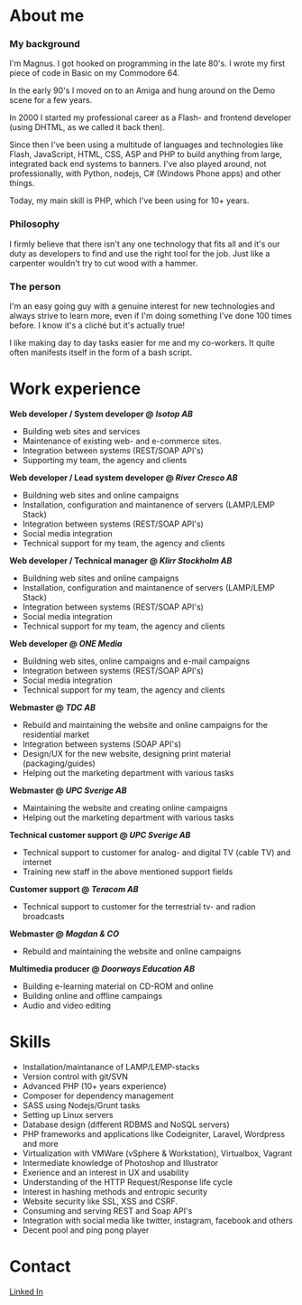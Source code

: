 # About me


### My background
I'm Magnus. I got hooked on programming in the late 80's. I wrote my first piece of code in Basic on my Commodore 64.

In the early 90's I moved on to an Amiga and hung around on the Demo scene for a few years.

In 2000 I started my professional career as a Flash- and frontend developer (using DHTML, as we called it back then).

Since then I've been using a multitude of languages and technologies like Flash, JavaScript, HTML, CSS, ASP and PHP to build anything from large, integrated back end systems to banners. I've also played around, not professionally, with Python, nodejs, C# (Windows Phone apps) and other things.

Today, my main skill is PHP, which I've been using for 10+ years.

### Philosophy
I firmly believe that there isn't any one technology that fits all and it's our duty as developers to find and use the right tool for the job. Just like a carpenter wouldn't try to cut wood with a hammer.

### The person
I'm an easy going guy with a genuine interest for new technologies and always strive to learn more, even if I'm doing something I've done 100 times before. I know it's a cliché but it's actually true!

I like making day to day tasks easier for me and my co-workers. It quite often manifests itself in the form of a bash script.

# Work experience

__Web developer / System developer @ *Isotop AB*__

* Building web sites and services
* Maintenance of existing web- and e-commerce sites.
* Integration between systems (REST/SOAP API's)
* Supporting my team, the agency and clients

__Web developer / Lead system developer @ *River Cresco AB*__

* Buildning web sites and online campaigns
* Installation, configuration and maintanence of servers (LAMP/LEMP Stack)
* Integration between systems (REST/SOAP API's)
* Social media integration
* Technical support for my team, the agency and clients

__Web developer / Technical manager @ *Klirr Stockholm AB*__

* Buildning web sites and online campaigns
* Installation, configuration and maintanence of servers (LAMP/LEMP Stack)
* Integration between systems (REST/SOAP API's)
* Social media integration
* Technical support for my team, the agency and clients

__Web developer @ *ONE Media*__

* Buildning web sites, online campaigns and e-mail campaigns
* Integration between systems (REST/SOAP API's)
* Social media integration
* Technical support for my team, the agency and clients

__Webmaster @ *TDC AB*__

* Rebuild and maintaining the website and online campaigns for the residential market
* Integration between systems (SOAP API's)
* Design/UX for the new website, designing print material (packaging/guides)
* Helping out the marketing department with various tasks

__Webmaster @ *UPC Sverige AB*__

* Maintaining the website and creating online campaigns
* Helping out the marketing department with various tasks

__Technical customer support @ *UPC Sverige AB*__

* Technical support to customer for analog- and digital TV (cable TV) and internet
* Training new staff in the above mentioned support fields

__Customer support @ *Teracom AB*__

* Technical support to customer for the terrestrial tv- and radion broadcasts

__Webmaster @ *Magdan & CO*__

* Rebuild and maintaining the website and online campaigns

__Multimedia producer @ *Doorways Education AB*__

* Building e-learning material on CD-ROM and online
* Building online and offline campaings
* Audio and video editing


# Skills

* Installation/maintanance of LAMP/LEMP-stacks
* Version control with git/SVN
* Advanced PHP (10+ years experience)
* Composer for dependency management
* SASS using Nodejs/Grunt tasks
* Setting up Linux servers
* Database design (different RDBMS and NoSQL servers)
* PHP frameworks and applications like Codeigniter, Laravel, Wordpress and more
* Virtualization with VMWare (vSphere & Workstation), Virtualbox, Vagrant
* Intermediate knowledge of Photoshop and Illustrator
* Exerience and an interest in UX and usability
* Understanding of the HTTP Request/Response life cycle
* Interest in hashing methods and entropic security
* Website security like SSL, XSS and CSRF.
* Consuming and serving REST and Soap API's
* Integration with social media like twitter, instagram, facebook and others
* Decent pool and ping pong player

# Contact
[Linked In](https://se.linkedin.com/in/iammange)
